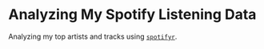 # Analyzing My Spotify Listening Data
Analyzing my top artists and tracks using [`spotifyr`](https://www.rcharlie.com/spotifyr/).